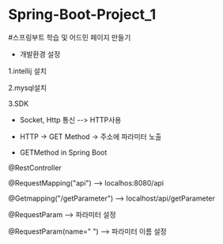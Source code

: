 # Spring-Boot-Project_1
#스프링부트 학습 및 어드민 페이지 만들기

* 개발환경 설정


1.intellij 설치

2.mysql설치

3.SDK 


* Socket, Http 통신 --> HTTP사용
* HTTP -> GET Method -> 주소에 파라미터 노출

* GETMethod in Spring Boot


@RestController

@RequestMapping("api") --> localhos:8080/api

@Getmapping("/getParameter") --> localhost/api/getParameter

@RequestParam --> 파라미터 설정

@RequestParam(name=" ") --> 파라미터 이름 설정
